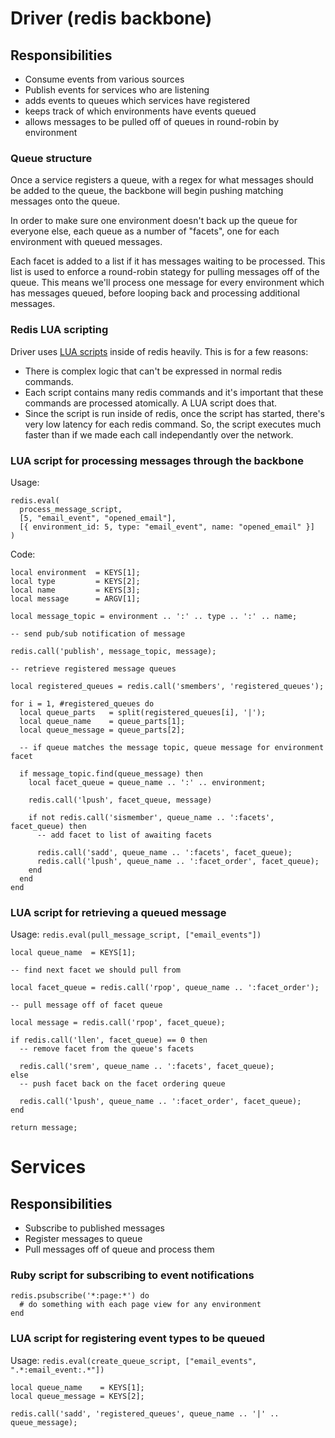 # Driver (redis backbone)

## Responsibilities

* Consume events from various sources
* Publish events for services who are listening
* adds events to queues which services have registered
* keeps track of which environments have events queued
* allows messages to be pulled off of queues in round-robin by environment

### Queue structure

Once a service registers a queue, with a regex for what messages should be
added to the queue, the backbone will begin pushing matching messages onto the queue.

In order to make sure one environment doesn't back up the queue for everyone else,
each queue as a number of "facets", one for each environment with queued messages.

Each facet is added to a list if it has messages waiting to be processed. This list
is used to enforce a round-robin stategy for pulling messages off of the queue. This
means we'll process one message for every environment which has messages queued, before
looping back and processing additional messages.

### Redis LUA scripting

Driver uses [LUA scripts](http://redis.io/commands/eval) inside of redis heavily. This is for a few reasons:

* There is complex logic that can't be expressed in normal redis commands.
* Each script contains many redis commands and it's important that these
commands are processed atomically.  A LUA script does that.
* Since the script is run inside of redis, once the script has started,
there's very low latency for each redis command.  So, the script executes
much faster than if we made each call independantly over the network.

### LUA script for processing messages through the backbone

Usage:

    redis.eval(
      process_message_script,
      [5, "email_event", "opened_email"],
      [{ environment_id: 5, type: "email_event", name: "opened_email" }]
    )

Code:

    local environment  = KEYS[1];
    local type         = KEYS[2];
    local name         = KEYS[3];
    local message      = ARGV[1];

    local message_topic = environment .. ':' .. type .. ':' .. name;

    -- send pub/sub notification of message

    redis.call('publish', message_topic, message);

    -- retrieve registered message queues

    local registered_queues = redis.call('smembers', 'registered_queues');

    for i = 1, #registered_queues do
      local queue_parts   = split(registered_queues[i], '|');
      local queue_name    = queue_parts[1];
      local queue_message = queue_parts[2];

      -- if queue matches the message topic, queue message for environment facet

      if message_topic.find(queue_message) then
        local facet_queue = queue_name .. ':' .. environment;

        redis.call('lpush', facet_queue, message)

        if not redis.call('sismember', queue_name .. ':facets', facet_queue) then
          -- add facet to list of awaiting facets

          redis.call('sadd', queue_name .. ':facets', facet_queue);
          redis.call('lpush', queue_name .. ':facet_order', facet_queue);
        end
      end
    end

### LUA script for retrieving a queued message

Usage: `redis.eval(pull_message_script, ["email_events"])`

    local queue_name  = KEYS[1];

    -- find next facet we should pull from

    local facet_queue = redis.call('rpop', queue_name .. ':facet_order');

    -- pull message off of facet queue

    local message = redis.call('rpop', facet_queue);

    if redis.call('llen', facet_queue) == 0 then
      -- remove facet from the queue's facets

      redis.call('srem', queue_name .. ':facets', facet_queue);
    else
      -- push facet back on the facet ordering queue

      redis.call('lpush', queue_name .. ':facet_order', facet_queue);
    end

    return message;

# Services

## Responsibilities

* Subscribe to published messages
* Register messages to queue
* Pull messages off of queue and process them

### Ruby script for subscribing to event notifications

    redis.psubscribe('*:page:*') do
      # do something with each page view for any environment
    end

### LUA script for registering event types to be queued

Usage: `redis.eval(create_queue_script, ["email_events", ".*:email_event:.*"])`

    local queue_name    = KEYS[1];
    local queue_message = KEYS[2];

    redis.call('sadd', 'registered_queues', queue_name .. '|' .. queue_message);
